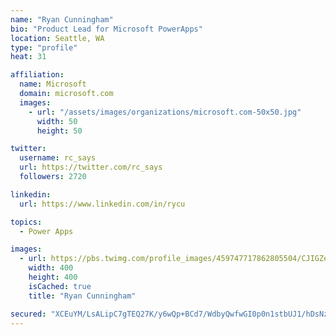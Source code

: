 ```yaml
---
name: "Ryan Cunningham"
bio: "Product Lead for Microsoft PowerApps"
location: Seattle, WA
type: "profile"
heat: 31

affiliation:
  name: Microsoft
  domain: microsoft.com
  images:
    - url: "/assets/images/organizations/microsoft.com-50x50.jpg"
      width: 50
      height: 50

twitter:
  username: rc_says
  url: https://twitter.com/rc_says
  followers: 2720

linkedin:
  url: https://www.linkedin.com/in/rycu

topics:
  - Power Apps

images:
  - url: https://pbs.twimg.com/profile_images/459747717862805504/CJIGZejd_400x400.png
    width: 400
    height: 400
    isCached: true
    title: "Ryan Cunningham"

secured: "XCEuYM/LsALipC7gTEQ27K/y6wQp+BCd7/WdbyQwfwGI0p0n1stbUJ1/hDsNzTjMBak4zdIjmuWclrXFk4sBNJDFEABaMdHyI29DLC11Z566X6vTlXWIGr8tstS194A30frvjF4gHc5VKfJpObNBnEAEstrURy6B+BVFmwZWMUO4M1YdQOBAO2/KktPbnX8SdW4VfJ+HKYwVP3UllRSa+XN7G8q4xbRJjh0eQTrNHWd/uKzfwTRQfTqA0aXEJMVwedogwEuD3oZaOyWGlNOh6DmXLyy036wxokCmbVFz1IxjuQt8KpEFLaV17AvgI/PmYvzx9mp5Duwjkl3VWlXTQuN7d5DWRaf5hRaE6H75mLOY2SmEXnnXVSTuGmV+aQIf0PexnGNkQ8yPmx56NukS5U1Sy/izRRHQd5Z6AGo9tlE=;XTikaV7Wmdb4Sn3KkRhqwg=="
---
```


